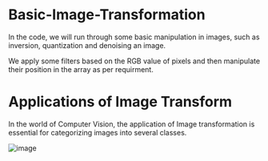 # Basic-Image-Transformation

In the code, we will run through some basic manipulation in images, such as inversion, quantization and denoising an image. 

We apply some filters based on the RGB value of pixels and then manipulate their position in the array as per requirment. 

# Applications of Image Transform

In the world of Computer Vision, the application of Image transformation is essential for categorizing images into several classes. 

![image](https://user-images.githubusercontent.com/69525348/132950974-4c51422f-ba4b-4b88-84fe-044ef2b1fe36.png)
